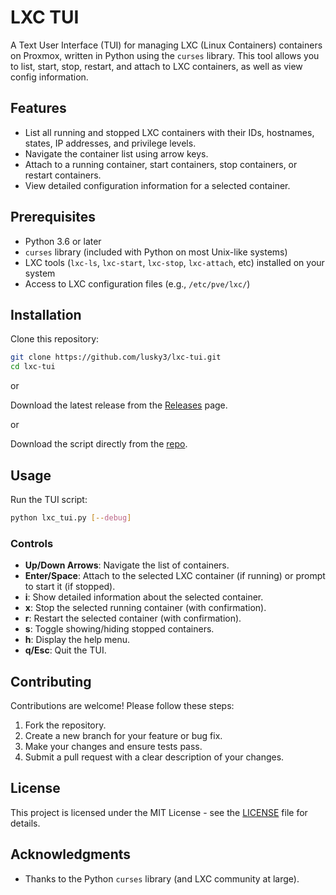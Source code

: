 # LXC TUI

A Text User Interface (TUI) for managing LXC (Linux Containers) containers on Proxmox, written in Python using the `curses` library. This tool allows you to list, start, stop, restart, and attach to LXC containers, as well as view config information.

## Features

- List all running and stopped LXC containers with their IDs, hostnames, states, IP addresses, and privilege levels.
- Navigate the container list using arrow keys.
- Attach to a running container, start containers, stop containers, or restart containers.
- View detailed configuration information for a selected container.

## Prerequisites

- Python 3.6 or later
- `curses` library (included with Python on most Unix-like systems)
- LXC tools (`lxc-ls`, `lxc-start`, `lxc-stop`, `lxc-attach`, etc) installed on your system
- Access to LXC configuration files (e.g., `/etc/pve/lxc/`)

## Installation

Clone this repository:

   ```bash
   git clone https://github.com/lusky3/lxc-tui.git
   cd lxc-tui
   ```

   or

   Download the latest release from the [Releases](https://github.com/lusky3/lxc-tui/releases) page.

   or

   Download the script directly from the [repo](https://github.com/lusky3/lxc-tui/blob/master/lxc_tui.py).

## Usage

Run the TUI script:

```bash
python lxc_tui.py [--debug]
```

### Controls

- **Up/Down Arrows**: Navigate the list of containers.
- **Enter/Space**: Attach to the selected LXC container (if running) or prompt to start it (if stopped).
- **i**: Show detailed information about the selected container.
- **x**: Stop the selected running container (with confirmation).
- **r**: Restart the selected container (with confirmation).
- **s**: Toggle showing/hiding stopped containers.
- **h**: Display the help menu.
- **q/Esc**: Quit the TUI.

## Contributing

Contributions are welcome! Please follow these steps:

1. Fork the repository.
2. Create a new branch for your feature or bug fix.
3. Make your changes and ensure tests pass.
4. Submit a pull request with a clear description of your changes.

## License

This project is licensed under the MIT License - see the [LICENSE](https://github.com/lusky3/lxc-tui/blob/master/LICENSE) file for details.

## Acknowledgments

- Thanks to the Python `curses` library (and LXC community at large).
